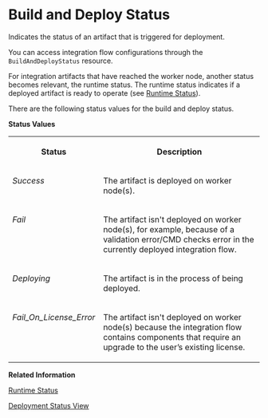 <!-- loiod8934e0d3ab649ecb5ae744663c7962c -->

# Build and Deploy Status

Indicates the status of an artifact that is triggered for deployment.

You can access integration flow configurations through the `BuildAndDeployStatus` resource.

For integration artifacts that have reached the worker node, another status becomes relevant, the runtime status. The runtime status indicates if a deployed artifact is ready to operate \(see [Runtime Status](runtime-status-c14a7b1.md)\).

There are the following status values for the build and deploy status.

**Status Values**


<table>
<tr>
<th valign="top">

Status



</th>
<th valign="top">

Description



</th>
</tr>
<tr>
<td valign="top">

*Success* 



</td>
<td valign="top">

The artifact is deployed on worker node\(s\).



</td>
</tr>
<tr>
<td valign="top">

*Fail* 



</td>
<td valign="top">

The artifact isn't deployed on worker node\(s\), for example, because of a validation error/CMD checks error in the currently deployed integration flow.



</td>
</tr>
<tr>
<td valign="top">

*Deploying* 



</td>
<td valign="top">

The artifact is in the process of being deployed.



</td>
</tr>
<tr>
<td valign="top">

*Fail\_On\_License\_Error* 



</td>
<td valign="top">

The artifact isn't deployed on worker node\(s\) because the integration flow contains components that require an upgrade to the user’s existing license.



</td>
</tr>
</table>

**Related Information**  


[Runtime Status](runtime-status-c14a7b1.md "Indicates if a deployed artifact is ready to operate.")

[Deployment Status View](deployment-status-view-40add87.md "Use this view to see the deployment information of the integration flows and easily navigate to the Monitor view to see the runtime status.")

